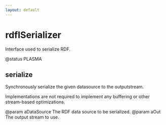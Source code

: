 ```yaml
---
layout: default
---
```


# rdfISerializer #

Interface used to serialize RDF.

@status PLASMA


## serialize ##

Synchronously serialize the given datasource to the outputstream.

Implementations are not required to implement any buffering or
other stream-based optimizations.

@param aDataSource The RDF data source to be serialized.
@param aOut The output stream to use.

